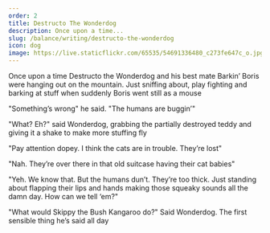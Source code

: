 ```yaml
---
order: 2
title: Destructo The Wonderdog
description: Once upon a time...
slug: /balance/writing/destructo-the-wonderdog
icon: dog
image: https://live.staticflickr.com/65535/54691336480_c273fe647c_o.jpg
---
```


Once upon a time Destructo the Wonderdog and his best mate Barkin’ Boris were hanging out on the mountain. Just sniffing about, play fighting and barking at stuff when suddenly Boris went still as a mouse

"Something’s wrong" he said. "The humans are buggin’"

"What? Eh?" said Wonderdog, grabbing the partially destroyed teddy and giving it a shake to make more stuffing fly

"Pay attention dopey. I think the cats are in trouble. They’re lost"

"Nah. They’re over there in that old suitcase having their cat babies"

"Yeh. We know that. But the humans dun’t. They’re too thick. Just standing about flapping their lips and hands making those squeaky sounds all the damn day. How can we tell ‘em?"

"What would Skippy the Bush Kangaroo do?" Said Wonderdog. The first sensible thing he’s said all day
